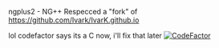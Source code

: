 ngplus2 - NG++ Respecced
a "fork" of https://github.com/Ivark/IvarK.github.io

lol codefactor says its a C now, i'll fix that later
[![CodeFactor](https://www.codefactor.io/repository/github/usavictor210/ngplusplusrespecced/badge)](https://www.codefactor.io/repository/github/usavictor210/ngplusplusrespecced)
